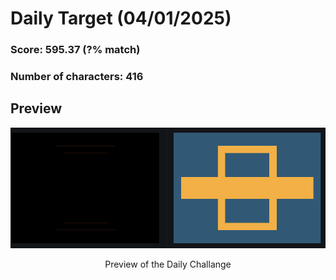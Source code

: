 # **Daily Target (04/01/2025)**

  

### Score: 595.37 (?% match)
### Number of characters: 416

## Preview

<div style="text-align: center;">

![Target Preview](target.png)

<p>Preview of the Daily Challange</p>

</div>

